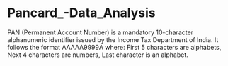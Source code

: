 # Pancard_-Data_Analysis
PAN (Permanent Account Number) is a mandatory 10-character alphanumeric identifier issued by the Income Tax Department of India. It follows the format AAAAA9999A where:  First 5 characters are alphabets,  Next 4 characters are numbers,  Last character is an alphabet.
